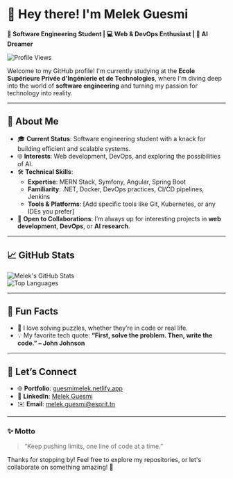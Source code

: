 # 👋 Hey there! I'm Melek Guesmi  

**🌟 Software Engineering Student | 💻 Web & DevOps Enthusiast | 🤖 AI Dreamer**  

![Profile Views](https://komarev.com/ghpvc/?username=YourGitHubUsername&color=blue&style=flat-square)  

Welcome to my GitHub profile! I'm currently studying at the **Ecole Supérieure Privée d'Ingénierie et de Technologies**, where I'm diving deep into the world of **software engineering** and turning my passion for technology into reality.  

---

## 🚀 About Me  

- 🎓 **Current Status**: Software engineering student with a knack for building efficient and scalable systems.  
- 🌐 **Interests**: Web development, DevOps, and exploring the possibilities of AI.  
- 🛠️ **Technical Skills**:  
  - **Expertise**: MERN Stack, Symfony, Angular, Spring Boot  
  - **Familiarity**: .NET, Docker, DevOps practices, CI/CD pipelines, Jenkins  
  - **Tools & Platforms**: [Add specific tools like Git, Kubernetes, or any IDEs you prefer]  
- 🤝 **Open to Collaborations**: I’m always up for interesting projects in **web development**, **DevOps**, or **AI research**.  

---

## 📈 GitHub Stats  

![Melek's GitHub Stats](https://github-readme-stats.vercel.app/api?username=YourGitHubUsername&show_icons=true&theme=radical)  
![Top Languages](https://github-readme-stats.vercel.app/api/top-langs/?username=YourGitHubUsername&layout=compact&theme=radical)  

---



## 🌟 Fun Facts  

- 🧩 I love solving puzzles, whether they’re in code or real life.  
- 💡 My favorite tech quote: **“First, solve the problem. Then, write the code.” – John Johnson**  


---

## 🤝 Let’s Connect  

- 🌐 **Portfolio**: [guesmimelek.netlify.app](https://guesmimelek.netlify.app/)  
- 💼 **LinkedIn**: [Melek Guesmi](https://www.linkedin.com/in/melek-guesmi-b971b61bb/)  
- ✉️ **Email**: [melek.guesmi@esprit.tn](mailto:melek.guesmi@esprit.tn)  

---

### ✨ Motto  
> “Keep pushing limits, one line of code at a time.”  

Thanks for stopping by! Feel free to explore my repositories, or let's collaborate on something amazing! 🚀  
